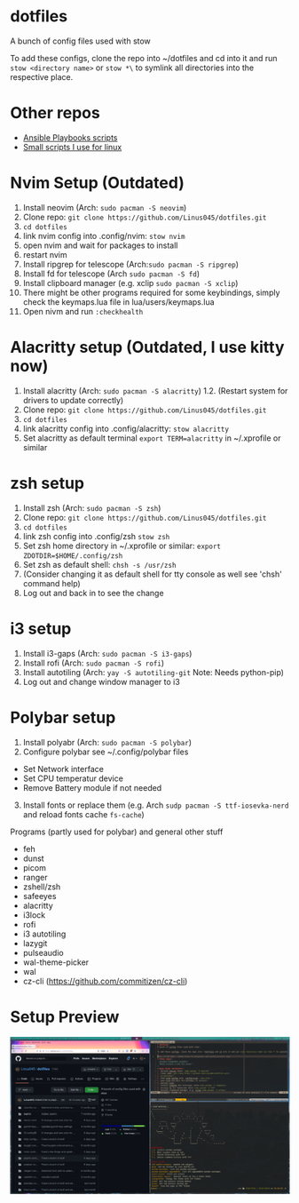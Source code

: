 # dotfiles
A bunch of config files used with stow

To add these configs, clone the repo into ~/dotfiles and cd into it and run `stow <directory name>` or `stow *\` to symlink all directories into the respective place.


# Other repos
- [Ansible Playbooks scripts](https://github.com/Linus045/playbooks)
- [Small scripts I use for linux](https://github.com/Linus045/useful_scripts)

# Nvim Setup (Outdated)
1. Install neovim (Arch: `sudo pacman -S neovim`)
2. Clone repo: `git clone https://github.com/Linus045/dotfiles.git`
3. `cd dotfiles`
4. link nvim config into .config/nvim: `stow nvim` 
5. open nvim and wait for packages to install
6. restart nvim
7. Install ripgrep for telescope (Arch:`sudo pacman -S ripgrep`)
8. Install fd for telescope (Arch `sudo pacman -S fd`)
9. Install clipboard manager (e.g. xclip `sudo pacman -S xclip`)
10. There might be other programs required for some keybindings, simply check the keymaps.lua file in lua/users/keymaps.lua
11. Open nivm and run `:checkhealth`

# Alacritty setup (Outdated, I use kitty now)
1. Install alacritty (Arch: `sudo pacman -S alacritty`)
1.2. (Restart system for drivers to update correctly)
2. Clone repo: `git clone https://github.com/Linus045/dotfiles.git`
3. `cd dotfiles`
4. link alacritty config into .config/alacritty: `stow alacritty`
5. Set alacritty as default terminal `export TERM=alacritty` in ~/.xprofile or similar

# zsh setup
1. Install zsh (Arch: `sudo pacman -S zsh`)
2. Clone repo: `git clone https://github.com/Linus045/dotfiles.git`
3. `cd dotfiles`
4. link zsh config into .config/zsh `stow zsh`
5. Set zsh home directory in ~/.xprofile or similar: `export ZDOTDIR=$HOME/.config/zsh`
6. Set zsh as default shell: `chsh -s /usr/zsh`
7. (Consider changing it as default shell for tty console as well see 'chsh' command help)
8. Log out and back in to see the change

# i3 setup
1. Install i3-gaps (Arch: `sudo pacman -S i3-gaps`)
2. Install rofi (Arch: `sudo pacman -S rofi`)
3. Install autotiling (Arch: `yay -S autotiling-git` Note: Needs python-pip)
4. Log out and change window manager to i3

# Polybar setup
1. Install polyabr (Arch: `sudo pacman -S polybar`)
2. Configure polybar see ~/.config/polybar files
  - Set Network interface
  - Set CPU temperatur device
  - Remove Battery module if not needed
3. Install fonts or replace them (e.g. Arch `sudp pacman -S ttf-iosevka-nerd` and reload fonts cache `fs-cache`)

Programs (partly used for polybar) and general other stuff
  - feh
  - dunst
  - picom
  - ranger
  - zshell/zsh
  - safeeyes
  - alacritty
  - i3lock
  - rofi
  - i3 autotiling
  - lazygit
  - pulseaudio
  - wal-theme-picker
  - wal
  - cz-cli (https://github.com/commitizen/cz-cli)


# Setup Preview
![Image](preview.png)
